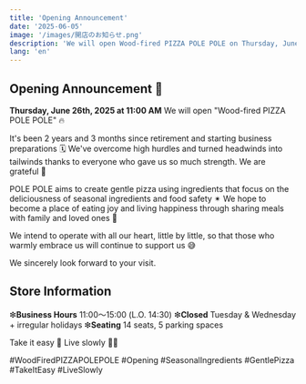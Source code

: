 ```yaml
---
title: 'Opening Announcement'
date: '2025-06-05'
image: '/images/開店のお知らせ.png'
description: 'We will open Wood-fired PIZZA POLE POLE on Thursday, June 26th, 2025 at 11:00 AM. After 2 years and 3 months of preparation since retirement, we are finally opening.'
lang: 'en'
---
```


## Opening Announcement 📢

**Thursday, June 26th, 2025 at 11:00 AM**
We will open
"Wood-fired PIZZA POLE POLE" 🔥

It's been 2 years and 3 months since retirement and starting business preparations 🗓️
We've overcome high hurdles
and turned headwinds into tailwinds
thanks to everyone who gave us so much strength.
We are grateful 🤍

POLE POLE aims to create
gentle pizza using ingredients that focus on
the deliciousness of seasonal ingredients and food safety ✴︎
We hope to become a place of
eating joy and living happiness
through sharing meals with family and loved ones 🌿

We intend to operate
with all our heart, little by little,
so that those who warmly embrace us
will continue to support us 😅

We sincerely look forward to your visit.

## Store Information

❇︎**Business Hours** 11:00〜15:00 (L.O. 14:30)
❇︎**Closed** Tuesday & Wednesday + irregular holidays
❇︎**Seating** 14 seats, 5 parking spaces

Take it easy 👣
Live slowly 🐢➿

#WoodFiredPIZZAPOLEPOLE #Opening #SeasonalIngredients #GentlePizza #TakeItEasy #LiveSlowly
